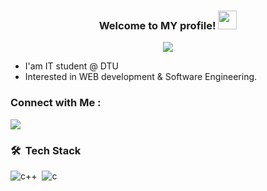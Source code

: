 

<h3 align="center">

  Welcome to MY profile!  <img src="https://media.giphy.com/media/YTEqf6cU6ioM2oVGfh/giphy.gif" width="30">
</h3>

<!-- Typing SVG by DenverCoder1 - https://github.com/DenverCoder1/readme-typing-svg -->
<p align="center">
  <img src="https://media.giphy.com/media/v1.Y2lkPTc5MGI3NjExaGFlc2RoNm5yem56MzNrNHBwMmx5anh1aGx4ejdicWNqdWk0ZnFjdiZlcD12MV9naWZzX3NlYXJjaCZjdD1n/RbDKaczqWovIugyJmW/giphy.gif">
</p> 

- I'am IT student @ DTU
- Interested in WEB development & Software Engineering.


### Connect with Me :

<a href="https://linkedin.com/in/haneen-elbendary" target="_blank"><img src="https://img.shields.io/badge/-Haneen%20Elbendary-0077B5?style=for-the-badge&logo=Linkedin&logoColor=white"/></a>

### 🛠 &nbsp;Tech Stack

![c++](https://img.shields.io/badge/-cplusplus%20-05122A?style=flat&logo=cplusplus)&nbsp;
![c](https://img.shields.io/badge/-c%20-05122A?style=flat&logo=c)&nbsp;





